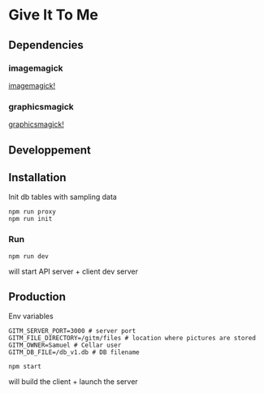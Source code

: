# Give It To Me

## Dependencies

### imagemagick

[imagemagick!](http://www.imagemagick.org)

### graphicsmagick

[graphicsmagick!](http://www.graphicsmagick.org/)

## Developpement

## Installation

Init db tables with sampling data

```
npm run proxy
npm run init
```

### Run

```
npm run dev
```

will start API server + client dev server

## Production

Env variables

```
GITM_SERVER_PORT=3000 # server port
GITM_FILE_DIRECTORY=/gitm/files # location where pictures are stored
GITM_OWNER=Samuel # Cellar user
GITM_DB_FILE=/db_v1.db # DB filename
```

```
npm start
```

will build the client + launch the server
